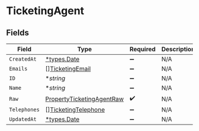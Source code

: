 # TicketingAgent


## Fields

| Field                                                                         | Type                                                                          | Required                                                                      | Description                                                                   |
| ----------------------------------------------------------------------------- | ----------------------------------------------------------------------------- | ----------------------------------------------------------------------------- | ----------------------------------------------------------------------------- |
| `CreatedAt`                                                                   | [*types.Date](../../types/date.md)                                            | :heavy_minus_sign:                                                            | N/A                                                                           |
| `Emails`                                                                      | [][TicketingEmail](../../models/shared/ticketingemail.md)                     | :heavy_minus_sign:                                                            | N/A                                                                           |
| `ID`                                                                          | **string*                                                                     | :heavy_minus_sign:                                                            | N/A                                                                           |
| `Name`                                                                        | **string*                                                                     | :heavy_minus_sign:                                                            | N/A                                                                           |
| `Raw`                                                                         | [PropertyTicketingAgentRaw](../../models/shared/propertyticketingagentraw.md) | :heavy_check_mark:                                                            | N/A                                                                           |
| `Telephones`                                                                  | [][TicketingTelephone](../../models/shared/ticketingtelephone.md)             | :heavy_minus_sign:                                                            | N/A                                                                           |
| `UpdatedAt`                                                                   | [*types.Date](../../types/date.md)                                            | :heavy_minus_sign:                                                            | N/A                                                                           |